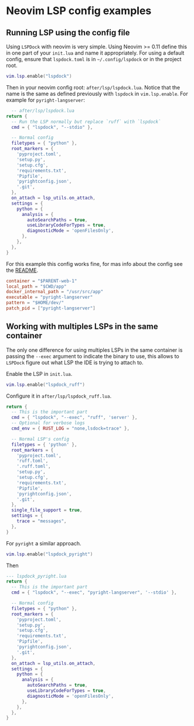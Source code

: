 # Neovim LSP config examples

## Running LSP using the config file

Using `LSPDock` with neovim is very simple. Using Neovim >= 0.11 define this in one part of your `init.lua` and name it appropriately. For using a default config, ensure that `lspdock.toml` is in `~/.config/lspdock` or in the project root.

```lua
vim.lsp.enable("lspdock")
```

Then in your neovim config root: `after/lsp/lspdock.lua`. Notice that the name is the same as defined previously with `lspdock` in `vim.lsp.enable`. For example for `pyright-langserver`:

```lua
  -- after/lsp/lspdock.lua
return {
  -- Run the LSP normally but replace `ruff` with `lspdock`
  cmd = { "lspdock", "--stdio" },

  -- Normal config
  filetypes = { "python" },
  root_markers = {
    'pyproject.toml',
    'setup.py',
    'setup.cfg',
    'requirements.txt',
    'Pipfile',
    'pyrightconfig.json',
    '.git',
  },
  on_attach = lsp_utils.on_attach,
  settings = {
    python = {
      analysis = {
        autoSearchPaths = true,
        useLibraryCodeForTypes = true,
        diagnosticMode = 'openFilesOnly',
      },
    },
  },
}
```

For this example this config works fine, for mas info about the config see the [README](README.md).

```toml
container = "$PARENT-web-1"
local_path = "$CWD/app"
docker_internal_path = "/usr/src/app"
executable = "pyright-langserver"
pattern = "$HOME/dev/"
patch_pid = ["pyright-langserver"]
```

## Working with multiples LSPs in the same container

The only one difference for using multiples LSPs in the same container is passing the `--exec` argument to indicate the binary to use, this allows to `LSPDock` figure out what LSP the IDE is trying to attach to.

Enable the LSP in `init.lua`.

```lua
vim.lsp.enable("lspdock_ruff")
```

Configure it in `after/lsp/lspdock_ruff.lua`.

```lua
return {
  -- This is the important part
  cmd = { "lspdock", "--exec", "ruff", 'server' },
  -- Optional for verbose logs
  cmd_env = { RUST_LOG = "none,lsdock=trace" },

  -- Normal LSP's config
  filetypes = { 'python' },
  root_markers = {
    'pyproject.toml',
    'ruff.toml',
    '.ruff.toml',
    'setup.py',
    'setup.cfg',
    'requirements.txt',
    'Pipfile',
    'pyrightconfig.json',
    '.git',
  },
  single_file_support = true,
  settings = {
    trace = "messages",
  },
}
```

For `pyright` a similar approach.

```lua
vim.lsp.enable("lspdock_pyright")
```

Then

```lua
--- lspdock_pyright.lua
return {
  -- This is the important part
  cmd = { "lspdock", "--exec", "pyright-langserver", '--stdio' },

  -- Normal config
  filetypes = { "python" },
  root_markers = {
    'pyproject.toml',
    'setup.py',
    'setup.cfg',
    'requirements.txt',
    'Pipfile',
    'pyrightconfig.json',
    '.git',
  },
  on_attach = lsp_utils.on_attach,
  settings = {
    python = {
      analysis = {
        autoSearchPaths = true,
        useLibraryCodeForTypes = true,
        diagnosticMode = 'openFilesOnly',
      },
    },
  },
}
```

